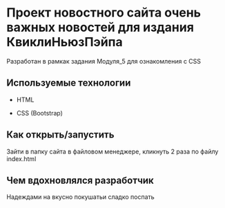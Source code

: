 # Проект новостного сайта очень важных новостей для издания КвиклиНьюзПэйпа
Разработан в рамкак задания Модуля_5 для ознакомления с CSS

## Используемые технологии

* HTML

* CSS (Bootstrap)

## Как открыть/запустить

Зайти в папку сайта в файловом менеджере, кликнуть 2 раза по файлу index.html

## Чем вдохновлялся разработчик

Надеждами на вкусно покушатьи сладко поспать